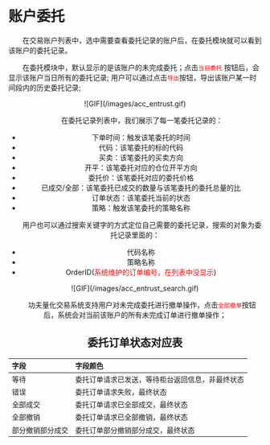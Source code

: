 # 账户委托

&emsp;&emsp;在交易账户列表中，选中需要查看委托记录的账户后，在委托模块就可以看到该账户的委托记录。

&emsp;&emsp;在委托模块中，默认显示的是该账户的未完成委托；点击<font color="red">```当日委托```</font> 按钮后，会显示该账户当日所有的委托记录; 用户可以通过点击<font color="red">```导出```</font>按钮，导出该账户某一时间段内的历史委托记录;

<div align=center>![GIF](/images/acc_entrust.gif)

&emsp;&emsp;在委托记录列表中，我们展示了每一笔委托记录的：

- 下单时间：触发该笔委托的时间
- 代码：该笔委托的标的代码
- 买卖：该笔委托的买卖方向
- 开平：该笔委托对应的仓位开平方向
- 委托价：该笔委托对应的委托价格
- 已成交/全部：该笔委托已成交的数量与该笔委托的委托总量的比
- 订单状态：该笔委托当前的状态
- 策略：触发该笔委托的策略名称

&emsp;&emsp;用户也可以通过搜索关键字的方式定位自己需要的委托记录，搜索的对象为委托记录里面的：

- 代码名称
- 策略名称
- OrderID(<font color = red>系统维护的订单编号，在列表中没显示</font>)

<div align=center>![GIF](/images/acc_entrust_search.gif)

&emsp;&emsp;功夫量化交易系统支持用户对未完成委托进行撤单操作，点击<font color="red">```全部撤单```</font>按钮后，系统会对当前该账户的所有未完成订单进行撤单操作；



## 委托订单状态对应表

| 字段             | 字段颜色                                         |
| :--------------- | :----------------------------------------------- |
| 等待             | 委托订单请求已发送，等待柜台返回信息，非最终状态 |
| 错误             | 委托订单请求失败，最终状态                       |
| 全部成交         | 委托订单请求已全部成交，最终状态                 |
| 全部撤销         | 委托订单请求已全部撤销，最终状态                 |
| 部分撤销部分成交 | 委托订单部分撤销部分成交，最终状态               |